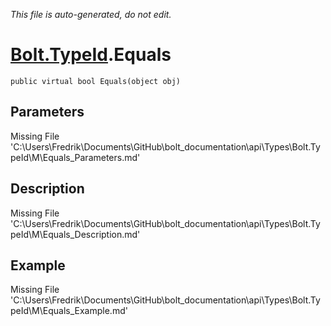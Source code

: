 *This file is auto-generated, do not edit.*

# [Bolt.TypeId](Types/Bolt.TypeId.md).Equals
`public virtual bool Equals(object obj)`
## Parameters
Missing File 'C:\Users\Fredrik\Documents\GitHub\bolt_documentation\api\Types\Bolt.TypeId\M\Equals_Parameters.md'
## Description
Missing File 'C:\Users\Fredrik\Documents\GitHub\bolt_documentation\api\Types\Bolt.TypeId\M\Equals_Description.md'
## Example
Missing File 'C:\Users\Fredrik\Documents\GitHub\bolt_documentation\api\Types\Bolt.TypeId\M\Equals_Example.md'
